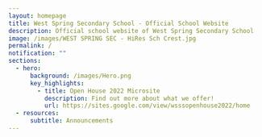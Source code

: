 ```yaml
---
layout: homepage
title: West Spring Secondary School - Official School Website
description: Official school website of West Spring Secondary School
image: /images/WEST SPRING SEC - HiRes Sch Crest.jpg
permalink: /
notification: ""
sections:
  - hero:
      background: /images/Hero.png
      key_highlights:
        - title: Open House 2022 Microsite
          description: Find out more about what we offer!
          url: https://sites.google.com/view/wsssopenhouse2022/home
  - resources:
      subtitle: Announcements
---
```

